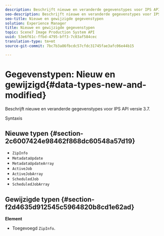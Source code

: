 ```yaml
---
description: Beschrijft nieuwe en veranderde gegevenstypes voor IPS API versie 3.7.
seo-description: Beschrijft nieuwe en veranderde gegevenstypes voor IPS API versie 3.7.
seo-title: Nieuwe en gewijzigde gegevenstypen
solution: Experience Manager
title: Nieuwe en gewijzigde gegevenstypen
topic: Scene7 Image Production System API
uuid: 53e6f61c-ffbd-4795-bff3-7c03af584cec
translation-type: tm+mt
source-git-commit: 7bc7b3a86fbcdc57cfdc31745fae3afc06e44b15

---
```



# Gegevenstypen: Nieuw en gewijzigd{#data-types-new-and-modified}

Beschrijft nieuwe en veranderde gegevenstypes voor IPS API versie 3.7.

Syntaxis

## Nieuwe typen {#section-2c6007424e98462f868dc60548a57d19}

* `ZipInfo`
* `MetadataUpdate`
* `MetadataUpdateArray`
* `ActiveJob`
* `ActiveJobArray`
* `ScheduledJob`
* `ScheduledJobArray`

## Gewijzigde typen {#section-f2d4635d912545c5964820b8cd1e62ad}

**Element**

* Toegevoegd `ZipInfo`.

